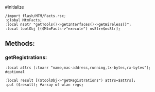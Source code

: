 #initialize

```
/import flash/MTM/Facts.rsc;
:global MtmFacts;
:local nsStr "getTools()->getInterfaces()->getWireless()";
:local toolObj [($MtmFacts->"execute") nsStr=$nsStr];

```

## Methods:

### getRegistrations:

```
:local attrs [:toarr "name,mac-address,running,tx-bytes,rx-bytes"]; #optional

:local result [($toolObj->"getRegistrations") attrs=$attrs];
:put ($result); #array of wlan regs;
```
